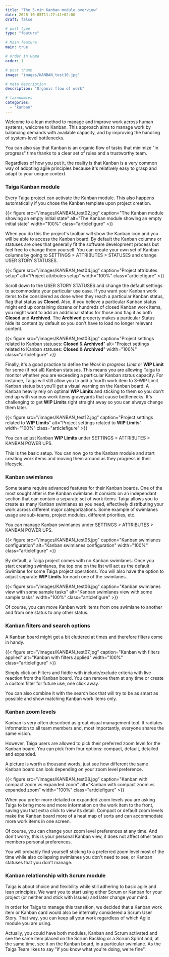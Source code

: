 ```yaml
---
title: "The 5-min Kanban module overview"
date: 2020-10-05T11:27:41+02:00
draft: false

# post type
type: "feature"

# Main feature
main: true

# Order in Home
order: 1

# post thumb
image: "images/KANBAN_test10.jpg"

# meta description
description: "Organic flow of work"

# taxonomies
categories:
  - "kanban"
---
```


Welcome to a lean method to manage and improve work across human systems, welcome to Kanban. This approach aims to manage work by balancing demands with available capacity, and by improving the handling of system-level bottlenecks.

You can also say that Kanban is an organic flow of tasks that minimize "in progress" time thanks to a clear set of rules and a trustworthy team.

Regardless of how you put it, the reality is that Kanban is a very common way of adopting agile principles because it's relatively easy to grasp and adapt to your unique context. 

### Taiga Kanban module

Every Taiga project can activate the Kanban module. This also happens automatically if you chose the Kanban template upon project creation.

{{< figure src="/images/KANBAN_test02.jpg" caption="The Kanban module showing an empty initial state" alt="The Kanban module showing an empty initial state" width="100%" class="articlefigure" >}}

When you do this the project's toolbar will show the Kanban icon and you will be able to access the Kanban board. By default the Kanban columns or statuses are ones that generally fit the software development process but feel free to change them yourself. You can create your own set of Kanban columns by going to SETTINGS > ATTRIBUTES > STATUSES and change USER STORY STATUSES.

{{< figure src="/images/KANBAN_test04.jpg" caption="Project attributes setup" alt="Project attributes setup" width="100%" class="articlefigure" >}}

Scroll down to the USER STORY STATUSES and change the default settings to accommodate your particular use case. If you want your Kanban work items to be considered as done when they reach a particular Kanban status, flag that status as **Closed**. Also, if you believe a particular Kanban status might end up containing dozens or hundreds of closed Kanban work items, you might want to add an additional status for those and flag it as both **Closed** and **Archived**. The **Archived** property makes a particular Status hide its content by default so you don't have to load no longer relevant content.

{{< figure src="/images/KANBAN_test03.jpg" caption="Project settings related to Kanban statuses: **Closed** & **Archived**" alt="Project settings related to Kanban statuses: **Closed** & **Archived**" width="100%" class="articlefigure" >}}

Finally, it's a good practice to define the *Work in progress Limit* or **WIP Limit** for some (if not all) Kanban statuses. This means you are allowing Taiga to monitor whether you are exceeding a particular Kanban status capacity. For instance, Taiga will still allow you to add a fourth work item to 3-WIP Limit Kanban status but you'll get a visual warning on the Kanban board. A Kanban heavily rely on optimal **WIP Limits** and sticking to them so you don't end up with various work items graveyards that cause bottlenecks. It's challenging to get **WIP Limits** right straight away so you can always change them later.

{{< figure src="/images/KANBAN_test12.jpg" caption="Project settings related to **WIP Limits**" alt="Project settings related to **WIP Limits**" width="100%" class="articlefigure" >}}

You can adjust Kanban **WIP Limits** under SETTINGS > ATTRIBUTES > KANBAN POWER UPS.

This is the basic setup. You can now go to the Kanban module and start creating work items and moving them around as they progress in their lifecycle.

### Kanban swimlanes

Some teams require advanced features for their Kanban boards. One of the most sought after is the Kanban swimlane. It consists on an independant section that can contain a separate set of work items. Taiga allows you to create as many Kanban swimlanes as you need, effectively distributing your work across different major categorizations. Some example of swimlanes usage are sub-teams, project modules, different priorities, etc.

You can manage Kanban swimlanes under SETTINGS > ATTRIBUTES > KANBAN POWER UPS.

{{< figure src="/images/KANBAN_test05.jpg" caption="Kanban swimlanes configuration" alt="Kanban swimlanes configuration" width="100%" class="articlefigure" >}}

By default, a Taiga project comes with no Kanban swimlanes. Once you start creating swimlanes, the top one on the list will act as the default Swimlane for some Taiga project operations. You will also have the option to adjust separate **WIP Limits** for each one of the swimlanes.

{{< figure src="/images/KANBAN_test06.jpg" caption="Kanban swimlanes view with some sample tasks" alt="Kanban swimlanes view with some sample tasks" width="100%" class="articlefigure" >}}

Of course, you can move Kanban work items from one swimlane to another and from one status to any other status.


### Kanban filters and search options

A Kanban board might get a bit cluttered at times and therefore filters come in handy.

{{< figure src="/images/KANBAN_test07.jpg" caption="Kanban with filters applied" alt="Kanban with filters applied" width="100%" class="articlefigure" >}}

Simply click on Filters and fiddle with include/exclude  criteria with live reaction from the Kanban board. You can remove them at any time or create a custom filter for future use, one click away.

You can also combine it with the search box that will try to be as smart as possible and show matching Kanban work items only.

### Kanban zoom levels

Kanban is very often described as great visual management tool. It radiates information to all team members and, most importantly, everyone shares the same vision.

However, Taiga users are allowed to pick their preferred zoom level for the Kanban board. You can pick from four options: compact, default, detailed and expanded.

A picture is worth a thousand words, just see how different the same Kanban board can look depending on your zoom level preference.

{{< figure src="/images/KANBAN_test08.jpg" caption="Kanban with compact zoom vs expanded zoom" alt="Kanban with compact zoom vs expanded zoom" width="100%" class="articlefigure" >}}

When you prefer more detailed or expanded zoom levels you are asking Taiga to bring more and more information on the work item to the front, saving you that extra click to view its detail. Compact or default zoom levels make the Kanban board more of a heat map of sorts and can accommodate more work items in one screen.

Of course, you can change your zoom level preferences at any time. And don't worry, this is your personal Kanban view, it does not affect other team members personal preferences.

You will probably find yourself sticking to a preferred zoom level most of the time while also collapsing swimlanes you don't need to see, or Kanban statuses that you don't manage. 


### Kanban relationship with Scrum module

Taiga is about choice and flexibility while still adhering to basic agile and lean principles. We want you to start using either Scrum or Kanban for your project (or neither and stick with Issues) and later change your mind.

In order for Taiga to manage this transition, we decided that a Kanban work item or Kanban card would also be internally considered a Scrum User Story. That way, you can keep all your work regardless of which Agile module you are using.

Actually, you could have both modules, Kanban and Scrum activated and see the same item placed on the Scrum Backlog or a Scrum Sprint and, at the same time, see it on the Kanban board, in a particular swimlane. As the Taiga Team likes to say "if you know what you're doing, we're fine".

